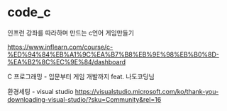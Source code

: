 # code_c
인프런 강좌를 따라하며 만드는 c언어 게임만들기


https://www.inflearn.com/course/c-%ED%94%84%EB%A1%9C%EA%B7%B8%EB%9E%98%EB%B0%8D-%EA%B2%8C%EC%9E%84/dashboard

C 프로그래밍 - 입문부터 게임 개발까지
feat. 나도코딩님

환경세팅 - visual studio 
https://visualstudio.microsoft.com/ko/thank-you-downloading-visual-studio/?sku=Community&rel=16


